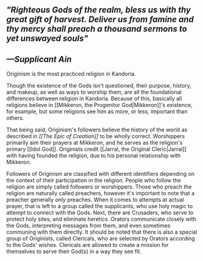 ## *"Righteous Gods of the realm, bless us with thy great gift of harvest. Deliver us from famine and thy mercy shall preach a thousand sermons to yet unswayed souls"*
## *—Supplicant Ain*

Originism is the most practiced religion in Kandoria.

Though the existence of the Gods isn't questioned, their purpose, history, and makeup, as well as ways to worship them, are all the foundational differences between religion in Kandoria. Because of this, basically all religions believe in [[Mikkeron, the Progenitor God|Mikkeron]]'s existence, for example, but some religions see him as more, or less, important than others.

That being said, Originism's followers believe the history of the world as described in *[[The Epic of Creation]]* to be wholly correct. Worshippers primarily aim their prayers at Mikkeron, and he serves as the religion's primary [[Idol God]]. Originists credit [[Jarral, the Original Cleric|Jarral]] with having founded the religion, due to his personal relationship with Mikkeron.

Followers of Originism are classified with different identifiers depending on the context of their participation in the religion. People who follow the religion are simply called followers or worshippers. Those who preach the religion are naturally called preachers, however it's important to note that a preacher generally *only* preaches. When it comes to attempts at actual prayer, that is left to a group called the supplicants, who use holy magic to attempt to connect with the Gods. Next, there are Crusaders, who serve to protect holy sites, and eliminate heretics. Orators communicate closely with the Gods, interpreting messages from them, and even sometimes communing with them directly. It should be noted that there is also a special group of Originists, called Clericals, who are selected by Orators according to the Gods' wishes. Clericals are allowed to create a mission for themselves to serve their God(s) in a way they see fit.